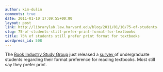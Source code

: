 ```yaml
---
author: kim-dulin
comments: true
date: 2011-01-10 17:09:55+00:00
layout: post
link: http://librarylab.law.harvard.edu/blog/2011/01/10/75-of-students-still-prefer-print-format-for-textbooks/
slug: 75-of-students-still-prefer-print-format-for-textbooks
title: 75% of students still prefer print format for textbooks
wordpress_id: 508
---
```


The [Book Industry Study Group](http://www.bisg.org/) just released a [survey ](http://www.bisg.org/news-5-603-press-releasecollege-students-want-their-textbooks-the-old-fashioned-way-in-print.php)of undergraduate students regarding their format preference for reading textbooks.  Most still say they prefer print.
